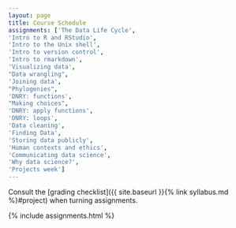 ```yaml
---
layout: page
title: Course Schedule
assignments: ['The Data Life Cycle',
'Intro to R and RStudio',
'Intro to the Unix shell',
'Intro to version control',
'Intro to rmarkdown',
'Visualizing data',
"Data wrangling",
'Joining data',
"Phylogenies",
'DNRY: functions',
"Making choices",
'DNRY: apply functions',
'DNRY: loops',
'Data cleaning',
'Finding Data',
'Storing data publicly',
'Human contexts and ethics',
'Communicating data science',
'Why data science?',
'Projects week']
---
```


Consult the [grading checklist]({{ site.baseurl }}{% link syllabus.md %}#project) when turning assignments.

{% include assignments.html %}



<!-- Schedule Management
- Update the `assignments:` list with `title:` from `assignments/` files.
- Add 'Template' to `assignments:` to view the course template from `docs/`.
- The remaining content should be left AS IS.
-->
